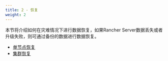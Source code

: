 ```yaml
---
title: 2 - 恢复
weight: 2
---
```

本节将介绍如何在灾难情况下进行数据恢复，如果Rancher Server数据丢失或者升级失败，则可通过备份的数据进行数据恢复。

- [单节点恢复](./single-node-restoration/)
- [集群恢复](./rke-ha-restoration/)